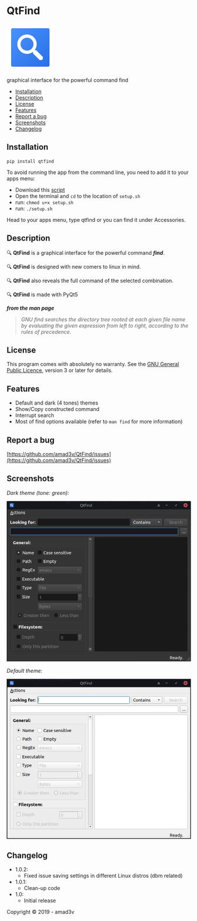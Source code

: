 

# QtFind
![QtFind Logo](https://github.com/amad3v/QtFind/raw/master/qtfind/Icon.png)

graphical interface for the powerful command find

- [Installation](#installation)
- [Description](#description)
- [License](#license)
- [Features](#features)
- [Report a bug](#report-a-bug)
- [Screenshots](#screenshots)
- [Changelog](#changelog)

## **Installation**

    pip install qtfind

To avoid running the app from the command line, you need to add it to your apps menu:
- Download this [script](https://github.com/amad3v/QtFind/raw/master/setup.sh)
- Open the terminal and `cd` to the location of `setup.sh`
- run: `chmod u+x setup.sh`
- run: `./setup.sh`

Head to your apps menu, type qtfind or you can find it under Accessories.


## **Description**

:mag: **QtFind** is a graphical interface for the powerful command ***find***.

:mag: **QtFind** is designed with new comers to linux in mind.

:mag: **QtFind** also reveals the full command of the selected combination.

:mag: **QtFind** is made with PyQt5

***from the man page***

> *GNU find searches the directory tree rooted at each given file name by evaluating the given expression from left to right, according to the rules of precedence.*

## **License**
This program comes with absolutely no warranty.
See the [GNU General Public Licence](https://www.gnu.org/licenses/gpl-3.0.html), version 3 or later for details.

## **Features**
 - Default and dark (4 tones) themes
 - Show/Copy constructed command
 - Interrupt search
 - Most of find options available (refer to `man find` for more information)

## **Report a bug**
[https://github.com/amad3v/QtFind/issues](https://github.com/amad3v/QtFind/issues)

## **Screenshots**

*Dark theme (tone: green):*

![dark theme](https://github.com/amad3v/QtFind/raw/master/docs/dark.png)

*Default theme:*

![default theme](https://github.com/amad3v/QtFind/raw/master/docs/light.png)
## **Changelog**
- 1.0.2:
	- Fixed issue saving settings in different Linux distros (dbm related)
- 1.0.1:
	- Clean-up code
- 1.0:
	- Initial release


Copyright :copyright: 2019 - amad3v
